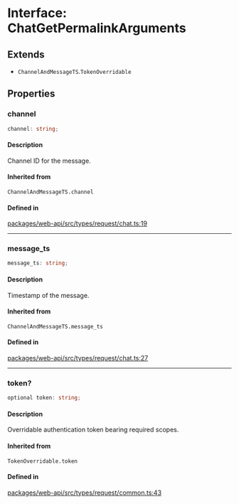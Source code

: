 # Interface: ChatGetPermalinkArguments

## Extends

- `ChannelAndMessageTS`.`TokenOverridable`

## Properties

### channel

```ts
channel: string;
```

#### Description

Channel ID for the message.

#### Inherited from

`ChannelAndMessageTS.channel`

#### Defined in

[packages/web-api/src/types/request/chat.ts:19](https://github.com/slackapi/node-slack-sdk/blob/7b348598b763c2b7545d1042b5f0429775cfa62c/packages/web-api/src/types/request/chat.ts#L19)

***

### message\_ts

```ts
message_ts: string;
```

#### Description

Timestamp of the message.

#### Inherited from

`ChannelAndMessageTS.message_ts`

#### Defined in

[packages/web-api/src/types/request/chat.ts:27](https://github.com/slackapi/node-slack-sdk/blob/7b348598b763c2b7545d1042b5f0429775cfa62c/packages/web-api/src/types/request/chat.ts#L27)

***

### token?

```ts
optional token: string;
```

#### Description

Overridable authentication token bearing required scopes.

#### Inherited from

`TokenOverridable.token`

#### Defined in

[packages/web-api/src/types/request/common.ts:43](https://github.com/slackapi/node-slack-sdk/blob/7b348598b763c2b7545d1042b5f0429775cfa62c/packages/web-api/src/types/request/common.ts#L43)
